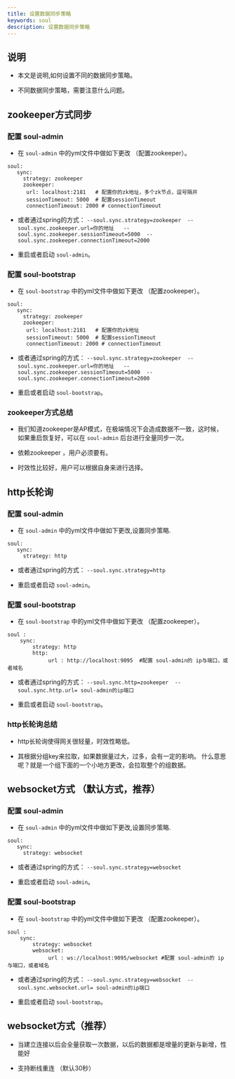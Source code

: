```yaml
---
title: 设置数据同步策略
keywords: soul
description: 设置数据同步策略
---
```




## 说明

* 本文是说明,如何设置不同的数据同步策略。

* 不同数据同步策略，需要注意什么问题。



##  zookeeper方式同步

### 配置 soul-admin

* 在 `soul-admin` 中的yml文件中做如下更改 （配置zookeeper）。

```
soul:
   sync:
     strategy: zookeeper
     zookeeper:
      url: localhost:2181   # 配置你的zk地址，多个zk节点，逗号隔开
      sessionTimeout: 5000  # 配置sessionTimeout
      connectionTimeout: 2000 # connectionTimeout
```

* 或者通过spring的方式： `--soul.sync.strategy=zookeeper  --soul.sync.zookeeper.url=你的地址   --soul.sync.zookeeper.sessionTimeout=5000  --soul.sync.zookeeper.connectionTimeout=2000`

* 重启或者启动  `soul-admin`。

### 配置 soul-bootstrap

* 在 `soul-bootstrap` 中的yml文件中做如下更改 （配置zookeeper）。

```
soul:
   sync:
     strategy: zookeeper
     zookeeper:
      url: localhost:2181   # 配置你的zk地址
      sessionTimeout: 5000  # 配置sessionTimeout
      connectionTimeout: 2000 # connectionTimeout
```

* 或者通过spring的方式： `--soul.sync.strategy=zookeeper  --soul.sync.zookeeper.url=你的地址   --soul.sync.zookeeper.sessionTimeout=5000  --soul.sync.zookeeper.connectionTimeout=2000`


* 重启或者启动  `soul-bootstrap`。

### zookeeper方式总结

* 我们知道zookeeper是AP模式，在极端情况下会造成数据不一致，这时候，如果重启恢复好，可以在 `soul-admin` 后台进行全量同步一次。

* 依赖zookeeper ，用户必须要有。

* 时效性比较好，用户可以根据自身来进行选择。

## http长轮询

### 配置 soul-admin

* 在 `soul-admin` 中的yml文件中做如下更改,设置同步策略.

```
soul:
   sync:
     strategy: http
```

* 或者通过spring的方式： `--soul.sync.strategy=http `

* 重启或者启动  `soul-admin`。

### 配置 soul-bootstrap

* 在 `soul-bootstrap` 中的yml文件中做如下更改 （配置zookeeper）。

```
soul :
    sync:
        strategy: http
        http:
             url : http://localhost:9095  #配置 soul-admin的 ip与端口，或者域名
```

* 或者通过spring的方式： `--soul.sync.http=zookeeper  --soul.sync.http.url= soul-admin的ip端口`


* 重启或者启动  `soul-bootstrap`。

###  http长轮询总结

* http长轮询使得网关很轻量，时效性略低。 

* 其根据分组key来拉取，如果数据量过大，过多，会有一定的影响。 什么意思呢？就是一个组下面的一个小地方更改，会拉取整个的组数据。


## websocket方式 （默认方式，推荐）

### 配置 soul-admin

* 在 `soul-admin` 中的yml文件中做如下更改,设置同步策略.

```
soul:
   sync:
     strategy: websocket
```

* 或者通过spring的方式： `--soul.sync.strategy=websocket `

* 重启或者启动  `soul-admin`。

### 配置 soul-bootstrap

* 在 `soul-bootstrap` 中的yml文件中做如下更改 （配置zookeeper）。

```
soul :
    sync:
        strategy: websocket
        websocket:
             url : ws://localhost:9095/websocket #配置 soul-admin的 ip与端口，或者域名
```

* 或者通过spring的方式： `--soul.sync.strategy=websocket  --soul.sync.websocket.url= soul-admin的ip端口`


* 重启或者启动  `soul-bootstrap`。

## websocket方式（推荐）

* 当建立连接以后会全量获取一次数据，以后的数据都是增量的更新与新增，性能好

* 支持断线重连 （默认30秒）